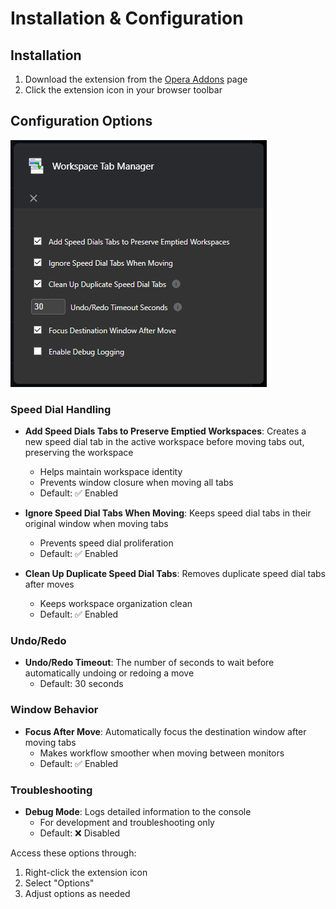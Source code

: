 # Installation & Configuration

## Installation

1. Download the extension from the [Opera Addons](https://addons.opera.com/extensions/details/workspace-tab-manager/) page
2. Click the extension icon in your browser toolbar

## Configuration Options

![Options Panel](../images/options.png)

### Speed Dial Handling

- **Add Speed Dials Tabs to Preserve Emptied Workspaces**: Creates a new speed dial tab in the active workspace before moving tabs out, preserving the workspace
  - Helps maintain workspace identity
  - Prevents window closure when moving all tabs
  - Default: ✅ Enabled

- **Ignore Speed Dial Tabs When Moving**: Keeps speed dial tabs in their original window when moving tabs
  - Prevents speed dial proliferation
  - Default: ✅ Enabled

- **Clean Up Duplicate Speed Dial Tabs**: Removes duplicate speed dial tabs after moves
  - Keeps workspace organization clean
  - Default: ✅ Enabled

### Undo/Redo

- **Undo/Redo Timeout**: The number of seconds to wait before automatically undoing or redoing a move
  - Default: 30 seconds

### Window Behavior

- **Focus After Move**: Automatically focus the destination window after moving tabs
  - Makes workflow smoother when moving between monitors
  - Default: ✅ Enabled

### Troubleshooting

- **Debug Mode**: Logs detailed information to the console
  - For development and troubleshooting only
  - Default: ❌ Disabled

Access these options through:

1. Right-click the extension icon
2. Select "Options"
3. Adjust options as needed
